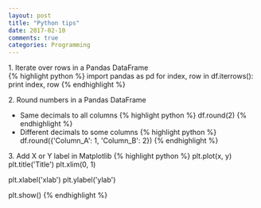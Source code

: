 ```yaml
---
layout: post
title: "Python tips"
date: 2017-02-10
comments: true
categories: Programming
---
```



1\.  Iterate over rows in a Pandas DataFrame  
{% highlight python %}
import pandas as pd
for index, row in df.iterrows():
	print index, row
{% endhighlight %}  





2\. Round numbers in a Pandas DataFrame  
* Same decimals to all columns
    {% highlight python %}
df.round(2)
    {% endhighlight %}
* Different decimals to some columns
    {% highlight python %}
df.round({'Column_A': 1, 'Column_B': 2})
    {% endhighlight %}


3\. Add X or Y label in Matplotlib
{% highlight python %}
plt.plot(x, y)
plt.title('Title')
plt.xlim(0, 1)

plt.xlabel('xlab')
plt.ylabel('ylab')

plt.show()
{% endhighlight %}